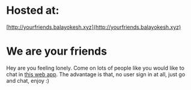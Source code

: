 # Hosted at:
[http://yourfriends.balayokesh.xyz](http://yourfriends.balayokesh.xyz)

# We are your friends
Hey are you feeling lonely.  Come on lots of people like you would like to chat in [this web app](http://yourfriends.balayokesh.xyz).  The advantage is that, no user sign in at all, just go and chat, enjoy :)
